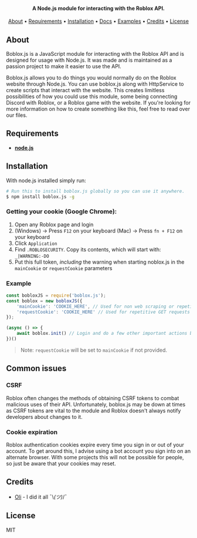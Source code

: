 <h4 align="center">A Node.js module for interacting with the Roblox API.</h4>

<p align="center">
  <a href="#about">About</a> •
  <a href="#requirements">Requirements</a> •
  <a href="#installation">Installation</a> •
  <a href="#documentation">Docs</a> •
  <a href="">Examples</a> •
  <a href="#credits">Credits</a> •
  <a href="#license">License</a>
</p>

## About

Boblox.js is a JavaScript module for interacting with the Roblox API and is designed for usage with Node.js.
It was made and is maintained as a passion project to make it easier to use the API.

Boblox.js allows you to do things you would normally do on the Roblox website through Node.js.
You can use boblox.js along with HttpService to create scripts that interact with the website.
This creates limitless possibilities of how you could use this module, some being connecting Discord with Roblox, or a Roblox game with the website.
If you're looking for more information on how to create something like this, feel free to read over our files.

## Requirements

- [**node.js**](https://nodejs.org/en/download/current/)

## Installation

With node.js installed simply run: 
```bash
# Run this to install boblox.js globally so you can use it anywhere.
$ npm install boblox.js -g
```
    
### Getting your cookie (Google Chrome):
1. Open any Roblox page and login
2. (Windows) -> Press `F12` on your keyboard
   (Mac) -> Press `fn + F12` on your keyboard
3. Click `Application`
4. Find `.ROBLOSECURITY`. Copy its contents, which will start with: `_|WARNING:-DO`
5. Put this full token, *including* the warning when starting noblox.js in the `mainCookie` or `requestCookie` parameters
    
### Example
```js
const bobloxJS = require('boblox.js');
const boblox = new bobloxJS({
    'mainCookie': 'COOKIE_HERE', // Used for non web scraping or repetitive tasks (You can customise which cookie is used for which methods)
    'requestCookie': 'COOKIE_HERE' // Used for repetitive GET requests
});

(async () => {
    await boblox.init() // Login and do a few other important actions before starting
})()
```
> Note: `requestCookie` will be set to `mainCookie` if not provided.

## Common issues
### CSRF
Roblox often changes the methods of obtaining CSRF tokens to combat malicious uses of their API.
Unfortunately, boblox.js may be down at times as CSRF tokens are vital to the module and Roblox doesn't always notify developers about changes to it.


### Cookie expiration
Roblox authentication cookies expire every time you sign in or out of your account.
To get around this, I advise using a bot account you sign into on an alternate browser.
With some projects this will not be possible for people, so just be aware that your cookies may reset.

## Credits

* [Oli](https://github.com/Oliver-Parry) - I did it all ¯\\_(ツ)_/¯

## License

MIT